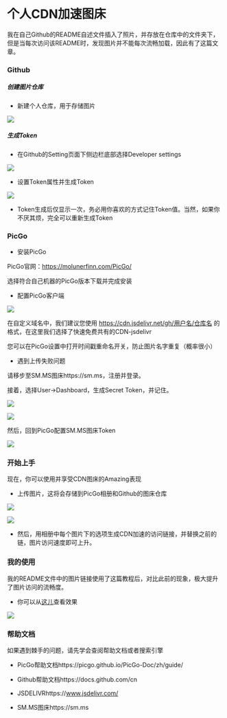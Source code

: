 # 个人CDN加速图床

我在自己Github的README自述文件插入了照片，并存放在仓库中的文件夹下，但是当每次访问该README时，发现图片并不能每次流畅加载，因此有了这篇文章。

### Github

##### 创建图片仓库

- 新建个人仓库，用于存储图片

![](https://cdn.jsdelivr.net/gh/johnrothan/img01/20220420215936.png)

##### 生成Token

- 在Github的Setting页面下侧边栏底部选择Developer settings

![](https://cdn.jsdelivr.net/gh/johnrothan/img01/20220420220316.png)

- 设置Token属性并生成Token

![](https://cdn.jsdelivr.net/gh/johnrothan/img01/20220420220938.png)

- Token生成后仅显示一次，务必用你喜欢的方式记住Token值。当然，如果你不厌其烦，完全可以重新生成Token

### PicGo

- 安装PicGo

PicGo官网：https://molunerfinn.com/PicGo/

选择符合自己机器的PicGo版本下载并完成安装

- 配置PicGo客户端

![](https://cdn.jsdelivr.net/gh/johnrothan/img01/20220420222324.png)

在自定义域名中，我们建议您使用  https://cdn.jsdelivr.net/gh/用户名/仓库名  的格式，在这里我们选择了快速免费共有的CDN-jsdelivr

您可以在PicGo设置中打开时间戳重命名开关，防止图片名字重复（概率很小）

- 遇到上传失败问题

请移步至SM.MS图床https://sm.ms，注册并登录。

接着，选择User->Dashboard，生成Secret Token，并记住。

![](https://cdn.jsdelivr.net/gh/johnrothan/img01/20220420224007.png)

![](https://cdn.jsdelivr.net/gh/johnrothan/img01/20220420224232.png)

然后，回到PicGo配置SM.MS图床Token

![](https://cdn.jsdelivr.net/gh/johnrothan/img01/20220420224358.png)

### 开始上手

现在，你可以使用并享受CDN图床的Amazing表现

- 上传图片，这将会存储到PicGo相册和Github的图床仓库

![](https://cdn.jsdelivr.net/gh/johnrothan/img01/20220420224514.png)

![](https://cdn.jsdelivr.net/gh/johnrothan/img01/20220420224724.png)

- 然后，用相册中每个图片下的选项生成CDN加速的访问链接，并替换之前的链，图片访问速度即可上升。

### 我的使用

我的README文件中的图片链接使用了这篇教程后，对比此前的现象，极大提升了图片访问的流畅度。

- 你可以从[这儿](https://github.com/JohnRothan)查看效果

![](https://cdn.jsdelivr.net/gh/johnrothan/img01/20220420225855.png)

### 帮助文档

如果遇到棘手的问题，请先学会查阅帮助文档或者搜索引擎

- PicGo帮助文档https://picgo.github.io/PicGo-Doc/zh/guide/

- Github帮助文档https://docs.github.com/cn

- JSDELIVRhttps://www.jsdelivr.com/

- SM.MS图床https://sm.ms
